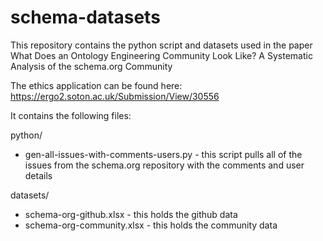 # schema-datasets

This repository contains the python script and datasets used in the paper What Does an Ontology Engineering Community Look Like? A Systematic Analysis of the schema.org Community

The ethics application can be found here: https://ergo2.soton.ac.uk/Submission/View/30556

It contains the following files:

python/ 
- gen-all-issues-with-comments-users.py - this script pulls all of the issues from the schema.org repository with the comments and user details

datasets/
- schema-org-github.xlsx - this holds the github data
- schema-org-community.xlsx - this holds the community data
